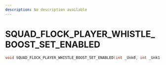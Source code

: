 ```yaml
---
description: No description available 
---
```


# SQUAD_FLOCK_PLAYER_WHISTLE_BOOST_SET_ENABLED

```cpp
void SQUAD_FLOCK_PLAYER_WHISTLE_BOOST_SET_ENABLED(int _Unk0, int _Unk1, int _Unk2);
```